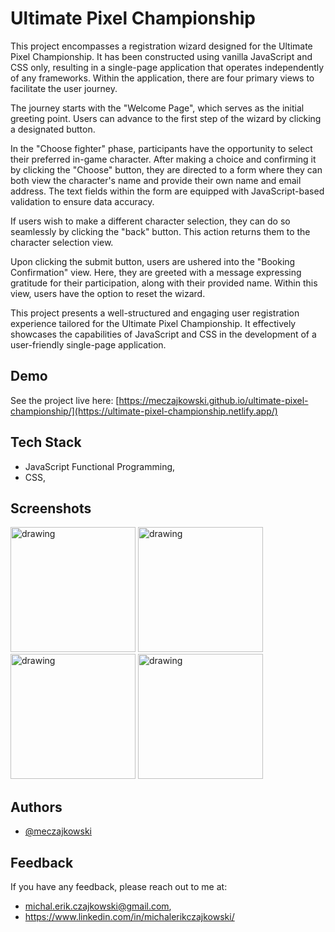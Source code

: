 # Ultimate Pixel Championship

This project encompasses a registration wizard designed for the Ultimate Pixel Championship. It has been constructed using vanilla JavaScript and CSS only, resulting in a single-page application that operates independently of any frameworks. Within the application, there are four primary views to facilitate the user journey.

The journey starts with the "Welcome Page", which serves as the initial greeting point. Users can advance to the first step of the wizard by clicking a designated button.

In the "Choose fighter" phase, participants have the opportunity to select their preferred in-game character. After making a choice and confirming it by clicking the "Choose" button, they are directed to a form where they can both view the character's name and provide their own name and email address. The text fields within the form are equipped with JavaScript-based validation to ensure data accuracy.

If users wish to make a different character selection, they can do so seamlessly by clicking the "back" button. This action returns them to the character selection view.

Upon clicking the submit button, users are ushered into the "Booking Confirmation" view. Here, they are greeted with a message expressing gratitude for their participation, along with their provided name. Within this view, users have the option to reset the wizard.

This project presents a well-structured and engaging user registration experience tailored for the Ultimate Pixel Championship. It effectively showcases the capabilities of JavaScript and CSS in the development of a user-friendly single-page application.

## Demo

See the project live here:
[https://meczajkowski.github.io/ultimate-pixel-championship/](https://ultimate-pixel-championship.netlify.app/)

## Tech Stack

-  JavaScript Functional Programming,
-  CSS,

## Screenshots

<img src="https://github.com/meczajkowski/ultimate-pixel-championship/assets/110562040/2c419c10-a704-42d3-b87f-689a73cae91f" alt="drawing" width="200"/>
<img src="https://github.com/meczajkowski/ultimate-pixel-championship/assets/110562040/e1147a9f-18e1-4831-94bf-ccfe0da32008" alt="drawing" width="200"/>
<img src="https://github.com/meczajkowski/ultimate-pixel-championship/assets/110562040/8561eaf2-f837-4374-a31b-2066fe50a349" alt="drawing" width="200"/>
<img src="https://github.com/meczajkowski/ultimate-pixel-championship/assets/110562040/e0e9c7b5-b7e5-4c03-a54d-ad43d39b46d6" alt="drawing" width="200"/>

## Authors

-  [@meczajkowski](https://www.github.com/meczajkowski)

## Feedback

If you have any feedback, please reach out to me at:

-  michal.erik.czajkowski@gmail.com,
-  https://www.linkedin.com/in/michalerikczajkowski/
